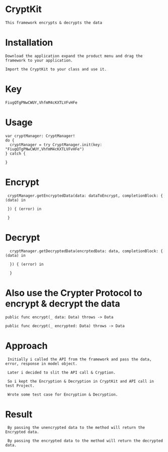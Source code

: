 # CryptKit

    This framework encrypts & decrypts the data
  
# Installation

    Download the application expand the product menu and drag the framework to your application.
        
    Import the CryptKit to your class and use it.
  
  
# Key

    FiugQTgPNwCWUY,VhfmM4cKXTLVFvHFe
    
    
 # Usage
    
    var cryptManager: CryptManager!
    do {
      cryptManager = try CryptManager.init(key: "FiugQTgPNwCWUY,VhfmM4cKXTLVFvHFe")
    } catch {
        
    }
        
   # Encrypt
        
     cryptManager.getEncryptedData(data: dataToEncrypt, completionBlock: { (data) in
            
     }) { (error) in
            
     }
          
   # Decrypt
           
      cryptManager.getDecryptedData(encrptedData: data, completionBlock: { (data) in
           
      }) { (error) in
            
      }
           
# Also use the Crypter Protocol to encrypt & decrypt the data
     
    public func encrypt(_ data: Data) throws -> Data

    public func decrypt(_ encrypted: Data) throws -> Data
  

    
 # Approach
 
     Initially i called the API from the framework and pass the data, error, response in model object.
     
     Later i decided to slit the API call & Cryption.
     
     So i kept the Encryption & Decryption in CryptKit and API call in test Project.
     
     Wrote some test case for Encryption & Decryption.
     
 
 # Result
     
     By passing the unencrypted data to the method will return the Encrypted data.
     
     By passing the encrypted data to the method will return the decrypted data.
     
    
